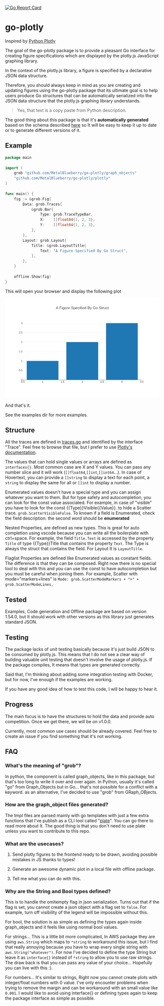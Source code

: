 [![Go Report Card](https://goreportcard.com/badge/github.com/MetalBlueberry/go-plotly)](https://goreportcard.com/report/github.com/MetalBlueberry/go-plotly)
# go-plotly

Inspired by [Python Plotly](https://plotly.com/python/creating-and-updating-figures/)

The goal of the go-plotly package is to provide a pleasant Go interface for creating figure specifications which are displayed by the plotly.js JavaScript graphing library.

In the context of the plotly.js library, a figure is specified by a declarative JSON data structure.

Therefore, you should always keep in mind as you are creating and updating figures using the go-plotly package that its ultimate goal is to help users produce Go structures that can be automatically serialized into the JSON data structure that the plotly.js graphing library understands.

> Yes, that text is a copy paste from Python description.

The good thing about this package is that it's **automatically generated** based on the schema described [here](https://plotly.com/chart-studio-help/json-chart-schema/) so It will be easy to keep it up to date or to generate different versions of it.

## Example

```go
package main

import (
    grob "github.com/MetalBlueberry/go-plotly/graph_objects"
    "github.com/MetalBlueberry/go-plotly/plotly"
)

func main() {
    fig := &grob.Fig{
        Data: grob.Traces{
            &grob.Bar{
                Type: grob.TraceTypeBar,
                X:    []float64{1, 2, 3},
                Y:    []float64{1, 2, 3},
            },
        },
        Layout: grob.Layout{
            Title: &grob.LayoutTitle{
                Text: "A Figure Specified By Go Struct",
            },
        },
    }

    offline.Show(fig)
}
```

This will open your browser and display the following plot

![Bar](./examples/bar/Bar.png)

And that's it.

See the examples dir for more examples.

## Structure

All the traces are defined in [traces.go](./graph_objects/traces.go) and identified by the interface "Trace". Feel free to browse that file, but I prefer to use [Plotly's documentation](https://plotly.com/python/).

The values that can hold single values or arrays are defined as `interfaces{}`. Most common case are X and Y values. You can pass any number slice and it will work (`[]float64`,`[]int`,`[]int64`...). In case of Hovertext, you can provide a `[]string` to display a text for each point, a `string` to display the same for all or `[]int` to display a number.

Enumerated values doesn't have a special type and you can assign whatever you want to them. But for type safety and autocompletion, you can look for the const value associated. For example, in case of "visible" you have to look for the const {{Type}}Visible{{Value}}. to hide a Scatter trace. `grob.ScatterVisibleFalse`. To known if a field is Enumerated, check the field description. the second word should be **enumerated**

Nested Properties, are defined as new types. This is great for auto completion using vscode because you can write all the boilerplate with ctrl+space. For example, the field `Title.Text` is accessed by the property `Title` of type {{Type}}Title that contains the property `Text`. The Type is always the struct that contains the field. For Layout It is `LayoutTitle`.

Flaglist Properties are defined like Enumerated values as constant fields. The difference is that they can be composed. Right now there is no special tool to deal with this and you can use the const to have autocompletion but you must be careful when joining them. For example, Scatter with mode="markers+lines" is `Mode: grob.ScatterModeMarkers + "+" + grob.ScatterModeLines,`

## Tested

Examples, Code generation and Offline package are based on version 1.54.0, but It should work with other versions as this library just generates standard JSON.

## Testing

The package lacks of unit testing basically because it's just build JSON to be consumed by plotly.js. This means that I do not see a clear way of building valuable unit testing that doesn't involve the usage of plotly.js. If the package compiles, It means that types are generated correctly.

Said that, I'm thinking about adding some integration testing with Docker, but for now, I've enough if the examples are working.

If you have any good idea of how to test this code, I will be happy to hear it.

## Progress

The main focus is to have the structures to hold the data and provide auto competition. Once we get there, we will be on v1.0.0.

Currently, most common use cases should be already covered. Feel free to create an issue if you find something that it's not working.

## FAQ

### What's the meaning of "grob"?

In python, the component is called graph_objects, like in this package, but that's too long to write it over and over again. In Python, usually it's called "go" from Graph_Objects but in Go... that's not possible for a conflict with a keyword. as an alternative, I've decided to use "grob" from GRaph_OBjects.

### How are the graph_object files generated?

The tmpl files are parsed mainly with go templates with just a few extra functions that I've publish as a CLI tool called "[plate](https://github.com/MetalBlueberry/plate)". You can go there to read more about It. The good thing is that you don't need to use plate unless you want to contribute to this repo.

### What are the usecases?

1. Send plotly figures to the frontend ready to be drawn, avoiding possible mistakes in JS thanks to types!

2. Generate an awesome dynamic plot in a local file with offline package.

3. Tell me what you can do with this.

### Why are the String and Bool types defined?

This is to handle the omitempty flag in json serialization. Turns out that if the flag is set, you cannot create a json object with a flag set to `false`. For example, turn off visibility of the legend will be impossible without this.

For bool, the solution is as simple as defining the types again inside graph_objects and it feels like using normal bool values.

For strings... This is a little bit more complicated, In AWS package they are using `aws.String` which maps to `*string` to workaround this issue, but I find that really annoying because you have to wrap every single string with `aws.String("whatever")`. For now I've decided to define the type String but leave it as `interface{}` instead of `*string` to allow you to use raw strings. The draw back is that you can pass any value of your choice... Hopefully you can live with this :).

For numbers... It's similar to strings, Right now you cannot create plots with integer/float numbers with 0 value. I've only encounter problems when trying to remove the margin and can be workaround with an small value like `0.001`. I would like to avoid using interface{} or defining types again to keep the package interface as simple as possible.